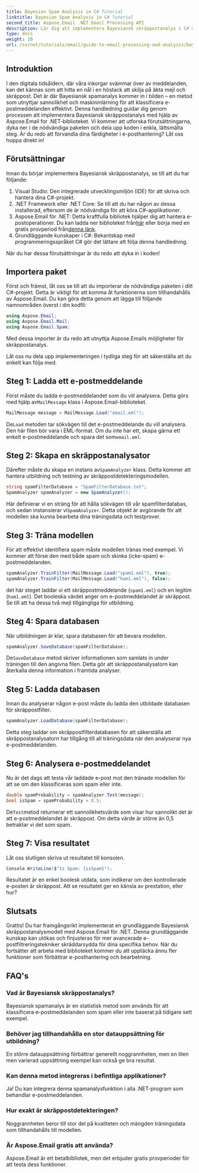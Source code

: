 ```yaml
---
title: Bayesian Spam Analysis in C# Tutorial
linktitle: Bayesian Spam Analysis in C# Tutorial
second_title: Aspose.Email .NET Email Processing API
description: Lär dig att implementera Bayesiansk skräppostanalys i C# med Aspose.Email. Steg-för-steg handledning med kodinsikter för effektiv e-postfiltrering.
type: docs
weight: 10
url: /sv/net/tutorials/email/guide-to-email-processing-and-analysis/bayesian-spam-analysis-in-csharp/
---
```

## Introduktion

I den digitala tidsåldern, där våra inkorgar svämmar över av meddelanden, kan det kännas som att hitta en nål i en höstack att skilja på äkta mejl och skräppost. Det är där Bayesiansk spamanalys kommer in i bilden – en metod som utnyttjar sannolikhet och maskininlärning för att klassificera e-postmeddelanden effektivt. Denna handledning guidar dig genom processen att implementera Bayesiansk skräppostanalys med hjälp av Aspose.Email for .NET-biblioteket. Vi kommer att utforska förutsättningarna, dyka ner i de nödvändiga paketen och dela upp koden i enkla, lättsmälta steg. Är du redo att förvandla dina färdigheter i e-posthantering? Låt oss hoppa direkt in!

## Förutsättningar

Innan du börjar implementera Bayesiansk skräppostanalys, se till att du har följande:

1. Visual Studio: Den integrerade utvecklingsmiljön (IDE) för att skriva och hantera dina C#-projekt.
2. .NET Framework eller .NET Core: Se till att du har någon av dessa installerad, eftersom de är nödvändiga för att köra C#-applikationer.
3.  Aspose.Email för .NET: Detta kraftfulla bibliotek hjälper dig att hantera e-postoperationer. Du kan ladda ner biblioteket från[här](https://releases.aspose.com/email/net/) eller börja med en gratis provperiod från[denna länk](https://releases.aspose.com/).
4. Grundläggande kunskaper i C#: Bekantskap med programmeringsspråket C# gör det lättare att följa denna handledning.

När du har dessa förutsättningar är du redo att dyka in i koden!

## Importera paket

Först och främst, låt oss se till att du importerar de nödvändiga paketen i ditt C#-projekt. Detta är viktigt för att komma åt funktionerna som tillhandahålls av Aspose.Email. Du kan göra detta genom att lägga till följande namnområden överst i din kodfil:

```csharp
using Aspose.Email;
using Aspose.Email.Mail;
using Aspose.Email.Spam;
```

Med dessa importer är du redo att utnyttja Aspose.Emails möjligheter för skräppostanalys.

Låt oss nu dela upp implementeringen i tydliga steg för att säkerställa att du enkelt kan följa med.

## Steg 1: Ladda ett e-postmeddelande

 Först måste du ladda e-postmeddelandet som du vill analysera. Detta görs med hjälp av`MailMessage` klass i Aspose.Email-biblioteket. 

```csharp
MailMessage message = MailMessage.Load("email.eml");
```

 De`Load` metoden tar sökvägen till det e-postmeddelande du vill analysera. Den här filen bör vara i EML-format. Om du inte har ett, skapa gärna ett enkelt e-postmeddelande och spara det som`email.eml`.

## Steg 2: Skapa en skräppostanalysator

 Därefter måste du skapa en instans av`SpamAnalyzer` klass. Detta kommer att hantera utbildning och testning av skräppostdetekteringsmodellen.

```csharp
string spamFilterDatabase = "SpamFilterDatabase.txt";
SpamAnalyzer spamAnalyzer = new SpamAnalyzer();
```

 Här definierar vi en sträng för att hålla sökvägen till vår spamfilterdatabas, och sedan instansierar vi`SpamAnalyzer`. Detta objekt är avgörande för att modellen ska kunna bearbeta dina träningsdata och testprover.

## Steg 3: Träna modellen

För att effektivt identifiera spam måste modellen tränas med exempel. Vi kommer att förse den med både spam och skinka (icke-spam) e-postmeddelanden.

```csharp
spamAnalyzer.TrainFilter(MailMessage.Load("spam1.eml"), true);
spamAnalyzer.TrainFilter(MailMessage.Load("ham1.eml"), false);
```

det här steget laddar vi ett skräppostmeddelande (`spam1.eml`) och en legitim (`ham1.eml`). Det booleska värdet anger om e-postmeddelandet är skräppost. Se till att ha dessa två mejl tillgängliga för utbildning.

## Steg 4: Spara databasen

När utbildningen är klar, spara databasen för att bevara modellen.

```csharp
spamAnalyzer.SaveDatabase(spamFilterDatabase);
```

 De`SaveDatabase` metod skriver informationen som samlats in under träningen till den angivna filen. Detta gör att skräppostanalysatorn kan återkalla denna information i framtida analyser.

## Steg 5: Ladda databasen

Innan du analyserar någon e-post måste du ladda den utbildade databasen för skräppostfilter.

```csharp
spamAnalyzer.LoadDatabase(spamFilterDatabase);
```

Detta steg laddar om skräppostfilterdatabasen för att säkerställa att skräppostanalysatorn har tillgång till all träningsdata när den analyserar nya e-postmeddelanden.

## Steg 6: Analysera e-postmeddelandet

Nu är det dags att testa vår laddade e-post mot den tränade modellen för att se om den klassificeras som spam eller inte. 

```csharp
double spamProbability = spamAnalyzer.Test(message);
bool isSpam = spamProbability > 0.5;
```

 De`Test`metod returnerar ett sannolikhetsvärde som visar hur sannolikt det är att e-postmeddelandet är skräppost. Om detta värde är större än 0,5 betraktar vi det som spam.

## Steg 7: Visa resultatet

Låt oss slutligen skriva ut resultatet till konsolen.

```csharp
Console.WriteLine($"Is Spam: {isSpam}");
```

Resultatet är en enkel boolesk utdata, som indikerar om den kontrollerade e-posten är skräppost. Att se resultatet ger en känsla av prestation, eller hur?

## Slutsats

Grattis! Du har framgångsrikt implementerat en grundläggande Bayesiansk skräppostanalysmodell med Aspose.Email för .NET. Denna grundläggande kunskap kan utökas och finjusteras för mer avancerade e-postfiltreringstekniker skräddarsydda för dina specifika behov. När du fortsätter att arbeta med biblioteket kommer du att upptäcka ännu fler funktioner som förbättrar e-posthantering och bearbetning.

## FAQ's 

### Vad är Bayesiansk skräppostanalys?
Bayesiansk spamanalys är en statistisk metod som används för att klassificera e-postmeddelanden som spam eller inte baserat på tidigare sett exempel.

### Behöver jag tillhandahålla en stor datauppsättning för utbildning?
En större datauppsättning förbättrar generellt noggrannheten, men en liten men varierad uppsättning exempel kan också ge bra resultat.

### Kan denna metod integreras i befintliga applikationer?
Ja! Du kan integrera denna spamanalysfunktion i alla .NET-program som behandlar e-postmeddelanden.

### Hur exakt är skräppostdetekteringen?
Noggrannheten beror till stor del på kvaliteten och mängden träningsdata som tillhandahålls till modellen.

### Är Aspose.Email gratis att använda?
Aspose.Email är ett betalbibliotek, men det erbjuder gratis provperioder för att testa dess funktioner.
